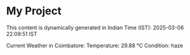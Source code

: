 # My Project

This content is dynamically generated in Indian Time (IST): 2025-03-06 22:09:51 IST


Current Weather in Coimbatore:
Temperature: 29.88 °C
Condition: haze
